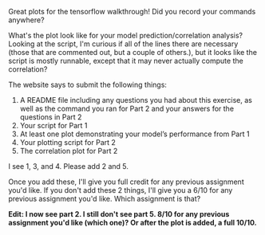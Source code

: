 Great plots for the tensorflow walkthrough! Did you record your commands anywhere?

What's the plot look like for your model prediction/correlation analysis? Looking at the script, I'm curious if all of the lines there are necessary (those that are commented out, but a couple of others.), but it looks like the script is mostly runnable, except that it may never actually compute the correlation?

The website says to submit the following things:

1. A README file including any questions you had about this exercise, as well as the command you ran for Part 2 and your answers for the questions in Part 2
2. Your script for Part 1
3. At least one plot demonstrating your model’s performance from Part 1
4. Your plotting script for Part 2
5. The correlation plot for Part 2

I see 1, 3, and 4. Please add 2 and 5.

Once you add these, I'll give you full credit for any previous assignment you'd like. If you don't add these 2 things, I'll give you a 6/10 for any previous assignment you'd like. Which assignment is that?

**Edit: I now see part 2. I still don't see part 5. 8/10 for any previous assignment you'd like (which one)? Or after the plot is added, a full 10/10.** 
